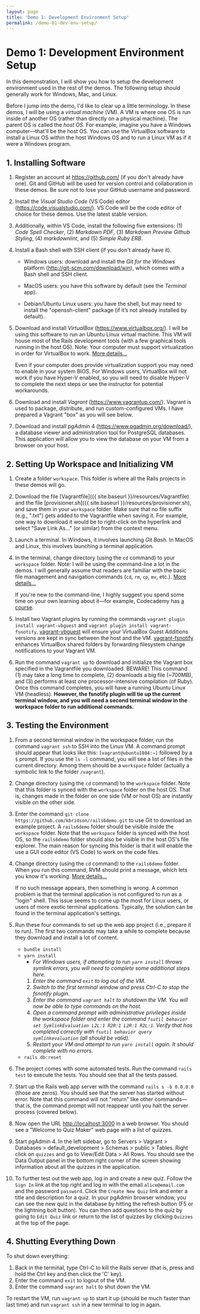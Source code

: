 ```yaml
---
layout: page
title: 'Demo 1: Development Environment Setup'
permalink: /demo-01-dev-env-setup/
---
```


# Demo 1: Development Environment Setup

In this demonstration, I will show you how to setup the development environment used in the rest of the demos. The following setup should generally work for Windows, Mac, and Linux.

Before I jump into the demo, I'd like to clear up a little terminology. In these demos, I will be using a _virtual machine_ (VM). A VM is where one OS is run inside of another OS (rather than directly on a physical machine). The parent OS is called the _host OS_. For example, imagine you have a Windows computer—that'll be the host OS. You can use the VirtualBox software to install a Linux OS within the host Windows OS and to run a Linux VM as if it were a Windows program.

## 1. Installing Software

1. Register an account at <https://github.com/> (if you don't already have one). Git and GitHub will be used for version control and collaboration in these demos. Be sure not to lose your GitHub username and password.

1. Install the _Visual Studio Code_ (VS Code) editor (<https://code.visualstudio.com/>). VS Code will be the code editor of choice for these demos. Use the latest stable version.

1. Additionally, within VS Code, install the following five extensions: (1) _Code Spell Checker_, (2) _Markdown PDF_, (3) _Markdown Preview Github Styling_, (4) _markdownlint_, and (5) _Simple Ruby ERB_.

1. Install a Bash shell with SSH client (if you don't already have it).

   - Windows users: download and install the _Git for the Windows_ platform (<http://git-scm.com/download/win>), which comes with a Bash shell and SSH client.

   - MacOS users: you have this software by default (see the _Terminal_ app).

   - Debian/Ubuntu Linux users: you have the shell, but may need to install the "openssh-client" package (if it’s not already installed by default).

1. Download and install _VirtualBox_ (<https://www.virtualbox.org/>). I will be using this software to run an Ubuntu Linux virtual machine. This VM will house most of the Rails development tools (with a few graphical tools running in the host OS). Note: Your computer must support virtualization in order for VirtualBox to work.
    <span><a class="text-muted" data-toggle="collapse" href="#moreDetails" role="button" aria-expanded="false" aria-controls="moreDetails">More details...</a></span>

    <div class="collapse" id="moreDetails">
        <p class="text-muted mr-3 ml-3">
            Even if your computer does provide virtualization support you may need to enable in your system BIOS. For Windows users, VirtualBox will not work if you have Hyper-V enabled, so you will need to disable Hyper-V to complete the next steps or see the instructor for potential workarounds.
        </p>
    </div>

1. Download and install _Vagrant_ (<https://www.vagrantup.com/>). Vagrant is used to package, distribute, and run custom-configured VMs. I have prepared a Vagrant "box" as you will see below.

1. Download and install _pgAdmin_ 4 (<https://www.pgadmin.org/download/>), a database viewer and administration tool for PostgreSQL databases. This application will allow you to view the database on your VM from a browser on your host.

## 2. Setting Up Workspace and Initializing VM

1. Create a folder `workspace`. This folder is where all the Rails projects in these demos will go.

1. Download the file [Vagrantfile]({{ site.baseurl }}/resources/Vagrantfile) and the file [provisioner.sh]({{ site.baseurl }}/resources/provisioner.sh), and save them in your `workspace` folder. Make sure that no file suffix (e.g., ".txt") gets added to the Vagrantfile when saving it. For example, one way to download it would be to right-click on the hyperlink and select "Save Link As..." (or similar) from the context menu.

1. Launch a terminal. In Windows, it involves launching _Git Bash_. In MacOS and Linux, this involves launching a terminal application.

1. In the terminal, change directory (using the `cd` command) to your `workspace` folder. Note: I will be using the command-line a lot in the demos. I will generally assume that readers are familiar with the basic file management and navigation commands (`cd`, `rm`, `cp`, `mv`, etc.).
    <span><a class="text-muted" data-toggle="collapse" href="#moreDetails" role="button" aria-expanded="false" aria-controls="moreDetails">More details...</a></span>

    <div class="collapse" id="moreDetails">
        <p class="text-muted mr-3 ml-3">
             If you're new to the command-line, I highly suggest you spend some time on your own learning about it—for example, Codecademy has <a href="https://www.codecademy.com/learn/learn-the-command-line" target="_">a course</a>.
        </p>
    </div>

1. Install two Vagrant plugins by running the commands `vagrant plugin install vagrant-vbguest` and `vagrant plugin install vagrant-fsnotify`. [vagrant-vbguest](https://github.com/dotless-de/vagrant-vbguest) will ensure your VirtualBox Guest Additions versions are kept in sync between the host and the VM. [vagrant-fsnotify](https://github.com/adrienkohlbecker/vagrant-fsnotify) enhances VirtualBox shared folders by forwarding filesystem change notifications to your Vagrant VM.

1. Run the command `vagrant up` to download and initialize the Vagrant box specified in the Vagrantfile you downloaded. BEWARE! This command (1) may take a long time to complete, (2) downloads a big file (~700MB), and (3) performs at least one processor-intensive compilation (of Ruby). Once this command completes, you will have a running Ubuntu Linux VM (headless). **However, the fsnotify plugin will tie up the current terminal window, and you will need a second terminal window in the workspace folder to run additional commands.**

## 3. Testing the Environment

1. From a second terminal window in the workspace folder, run the command `vagrant ssh` to SSH into the Linux VM. A command prompt should appear that looks like this: `[vagrant@ubuntu1804:~]` followed by a `$` prompt. If you use the `ls -l` command, you will see a list of files in the current directory. Among them should be a `workspace` folder (actually a symbolic link to the folder `/vagrant`).

1. Change directory (using the `cd` command) to the `workspace` folder. Note that this folder is synced with the `workspace` folder on the host OS. That is, changes made in the folder on one side (VM or host OS) are instantly visible on the other side.

1. Enter the command `git clone https://github.com/kbridson/rails6demo.git` to use Git to download an example project. A `rails6demo` folder should be visible inside the `workspace` folder. Note that the `workspace` folder is synced with the host OS, so the `rails6demo` folder should also be visible in the host OS's file explorer. The main reason for syncing this folder is that it will enable the use a GUI code editor (VS Code) to work on the code files.

1. Change directory (using the `cd` command) to the `rails6demo` folder. When you run this command, RVM should print a message, which lets you know it's working.
    <span><a class="text-muted" data-toggle="collapse" href="#moreDetails" role="button" aria-expanded="false" aria-controls="moreDetails">More details...</a></span>

    <div class="collapse" id="moreDetails">
        <p class="text-muted mr-3 ml-3">
            If no such message appears, then something is wrong. A common problem is that the terminal application is not configured to run as a "login" shell. This issue seems to come up the most for Linux users, or users of more exotic terminal applications. Typically, the solution can be found in the terminal application's settings.
        </p>
    </div>

1. Run these four commands to set up the web app project (i.e., prepare it to run). The first two commands may take a while to complete because they download and install a lot of content.
    - `bundle install`
    - `yarn install`
      - _For Windows users, if attempting to run `yarn install` throws symlink errors, you will need to complete some additional steps here._
      1. _Enter the command `exit` to log out of the VM._
      1. _Switch to the first terminal window and press Ctrl-C to stop the fsnotify plugin._
      1. _Enter the command `vagrant halt` to shutdown the VM. You will now be able to type commands on the host._
      1. _Open a command prompt with administrative privileges inside the workspace folder and enter the command `fsutil behavior set SymlinkEvaluation L2L:1 R2R:1 L2R:1 R2L:1`. Verify that has completed correctly with `fsutil behavior query symlinkevaluation` (all should be valid)._
      1. _Restart your VM and attempt to run `yarn install` again. It should complete with no errors._
    - `rails db:reset`

1. The project comes with some automated tests. Run the command `rails test` to execute the tests. You should see that all the tests passed.

1. Start up the Rails web app server with the command `rails s -b 0.0.0.0` (those are zeros). You should see that the server has started without error. Note that this command will not "return" like other commands—that is, the command prompt will not reappear until you halt the server process (covered below).

1. Now open the URL <http://localhost:3000> in a web browser.  You should see a "Welcome to Quiz Maker" web page with a list of quizzes.

1. Start pgAdmin 4. In the left sidebar, go to Servers > Vagrant > Databases > default_development > Schemas > public > Tables. Right click on `quizzes` and go to View/Edit Data > All Rows. You should see the Data Output panel in the bottom right corner of the screen showing information about all the quizzes in the application.

1. To further test out the web app, log in and create a new quiz. Follow the `Sign In` link at the top right and log in with the email `alice@email.com` and the password `password`. Click the `Create New Quiz` link and enter a title and description for a quiz. In your pgAdmin browser window, you can see the new quiz in the database by hitting the refresh button (F5 or the lightning bolt button). You can then add questions to the quiz by going to `Edit Quiz` link or return to the list of quizzes by clicking `Quizzes` at the top of the page.

## 4. Shutting Everything Down

To shut down everything:

1. Back in the terminal, type Ctrl-C to kill the Rails server (that is, press and hold the Ctrl key and then click the 'C' key).
1. Enter the command `exit` to logout of the VM.
1. Enter the command `vagrant halt` to shut down the VM.

To restart the VM, run `vagrant up` to start it up (should be much faster than last time) and run `vagrant ssh` in a new terminal to log in again.
